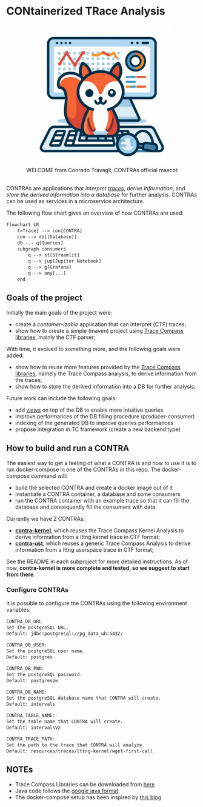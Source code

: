 # CONtainerized TRace Analysis

<div align="center">
<img src="doc/contra-logo.jpg" height="372"></br>
WELCOME from Conrado Travagli, CONTRAs official mascot</br></br>
</div>

CONTRAs are applications that *interpret [traces][tracing]*, *derive information*,
and *store the derived information into a database* for further analysis.
CONTRAs can be used as services in a microservice architecture.

The following flow chart gives an overview of how CONTRAs are used:

```mermaid
flowchart LR
    t>Trace] --> con[CONTRA]
    con --> db[(Database)]
    db -.- q[Queries]
    subgraph consumers
        q --> st[Streamlit]
        q --> jup[Jupiter Notebook]
        q --> g[Grafana]
        q --> any[...]
    end
```

## Goals of the project

Initially the main goals of the project were:

- create a *container-izable* application that can interpret (CTF) traces;
- show how to create a simple (maven) project using [Trace Compass libraries][tc-libs],
  mainly the CTF parser;

With time, it evolved to something more, and the following goals were added:

- show how to reuse more features provided by the [Trace Compass libraries][tc-libs],
  namely the Trace Compass analysis, to derive information from the traces;
- show how to store the derived information into a DB for further analysis;

Future work can include the following goals:

- add [views][sql-views] on top of the DB to enable more intuitive queries
- improve performances of the DB filling procedure (producer-consumer)
- indexing of the generated DB to improve queries performances
- propose integration in TC framework (create a new backend type)

## How to build and run a CONTRA

The easiest way to get a feeling of what a CONTRA is and how to use it
is to run docker-compose in one of the CONTRAs in this repo.
The docker-compose command will:

- build the selected CONTRA and create a docker image out of it
- instantiate a CONTRA container, a database and some consumers
- run the CONTRA container with an example trace so that it can fill the
  database and consequently fill the consumers with data

Currently we have 2 CONTRAs:

- [**contra-kernel**](contra-kernel/README.md), which reuses the
  Trace Compass Kernel Analysis to derive information from a lttng
  kernel trace in CTF format;
- [**contra-ust**](contra-ust/README.md), which reuses a generic
  Trace Compass Analysis to derive information from a lttng userspace
  trace in CTF format;

See the README in each subproject for more detailed instructions.
As of now, **contra-kernel is more complete and tested, so we suggest
to start from there**.

### Configure CONTRAs

It is possible to configure the CONTRAs using the following
environment variables:

```
CONTRA_DB_URL
Set the postgreSQL URL.
Default: jdbc:postgresql://pg_data_wh:5432/
```

```
CONTRA_DB_USER:
Set the postgreSQL user name.
Default: postgres
```

```
CONTRA_DB_PWD:
Set the postgreSQL password.
Default: postgrespw
```

```
CONTRA_DB_NAME:
Set the postgreSQL database name that CONTRA will create.
Default: intervals
```

```
CONTRA_TABLE_NAME:
Set the table name that CONTRA will create.
Default: intervalsV2
```

```
CONTRA_TRACE_PATH:
Set the path to the trace that CONTRA will analyze.
Default: resources/traces/lttng-kernel/wget-first-call
```

## NOTEs

- Trace Compass Libraries can be downloaded from [here][tc-libs]
- Java code follows the [google java format][google-java]
- The docker-compose setup has been inspired by [this blog][dcompose]

[tc-libs]:https://download.eclipse.org/tracecompass/stable/repository/plugins/
[dcompose]:https://blog.devgenius.io/how-to-setup-grafana-with-postgresql-database-using-docker-compose-a-step-by-step-guide-e5a9cce90ba3
[google-java]:https://github.com/google/google-java-format
[sql-views]:https://www.postgresql.org/docs/current/sql-createview.html
[tracing]:https://en.wikipedia.org/wiki/Tracing_(software)
